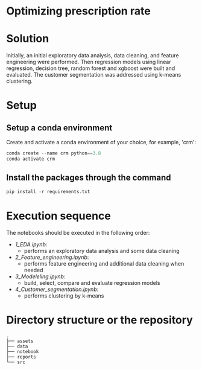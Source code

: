 # Optimizing prescription rate


# Solution
Initially, an initial exploratory data analysis, data cleaning, and feature engineering were performed. Then regression models using linear regression, decision tree, random forest and xgboost were built and evaluated. The customer segmentation was addressed using k-means clustering.

# Setup

## Setup a conda environment

Create and activate a conda environment of your choice, for example, 'crm':

```python
conda create --name crm python==3.8
conda activate crm
```

## Install the packages through the command

```python
pip install -r requirements.txt
```

# Execution sequence

The notebooks should be executed in the following order:

* _1_EDA.ipynb_: 
   - performs an exploratory data analysis and some data cleaning   
* _2_Feature_engineering.ipynb_:
   - performs feature engineering and additional data cleaning when needed
* _3_Modeleling.ipynb_:
   - build, select, compare and evaluate regression models
* _4_Customer_segmentation.ipynb_:
   - performs clustering by k-means


# Directory structure or the repository
```{bash}
.
├── assets
├── data
├── notebook
├── reports
└── src

```
